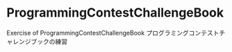 # ProgrammingContestChallengeBook
Exercise of ProgrammingContestChallengeBook
プログラミングコンテストチャレンジブックの練習
